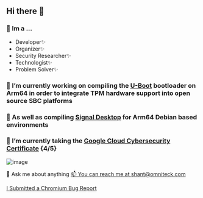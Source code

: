 ## Hi there 👋

### 🌱 Im a ...
 - Developer✨
 - Organizer✨
 - Security Researcher✨
 - Technologist✨
 - Problem Solver✨

### 🔭 I’m currently working on compiling the [U-Boot](https://github.com/0mniteck/u-boot) bootloader on Arm64 in order to integrate TPM hardware support into open source SBC platforms

### 🔭 As well as compiling [Signal Desktop](https://github.com/0mniteck/Signal-Desktop-Mobian) for Arm64 Debian based environments

### 🔭 I’m currently taking the [Google Cloud Cybersecurity Certificate](https://www.cloudskillsboost.google/public_profiles/a51ad318-156e-427d-8aeb-1ba496705f68) {4/5}
![image](https://github.com/user-attachments/assets/e597656a-a906-42e6-a016-8ae73d9f2b73)


💬 Ask me about anything
[📫 You can reach me at shant@omniteck.com](shant@omniteck.com)


[I Submitted a Chromium Bug Report](https://issues.chromium.org/issues/328765306)

<!--
**0mniteck/0mniteck** is a ✨ _special_ ✨ repository because its `README.md` (this file) appears on your GitHub profile.

Here are some ideas to get you started:

- 
- 👯 I’m looking to collaborate on ...
- 🤔 I’m looking for help with ...
- : ...
- 😄 Pronouns: ...
- ⚡ Fun fact: ...
-->
